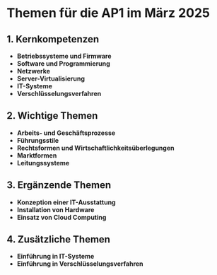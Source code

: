 # Themen für die AP1 im März 2025

## 1. Kernkompetenzen
- **Betriebssysteme und Firmware**
- **Software und Programmierung**
- **Netzwerke**
- **Server-Virtualisierung**
- **IT-Systeme**
- **Verschlüsselungsverfahren**

## 2. Wichtige Themen
- **Arbeits- und Geschäftsprozesse**
- **Führungsstile**
- **Rechtsformen und Wirtschaftlichkeitsüberlegungen**
- **Marktformen**
- **Leitungssysteme**

## 3. Ergänzende Themen
- **Konzeption einer IT-Ausstattung**
- **Installation von Hardware**
- **Einsatz von Cloud Computing**

## 4. Zusätzliche Themen
- **Einführung in IT-Systeme**
- **Einführung in Verschlüsselungsverfahren**